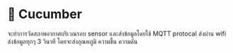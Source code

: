 # 🥒 Cucumber

จะทำการวัดสภาพอากาศบริเวณรอบ sensor และส่งข้อมูลโดยใช้ MQTT protocal ส่งผ่าน wifi ส่งข้อมูลทุกๆ 3 วินาที โดยจะส่งอุณหภูมิ ความชื้น ความดัน

